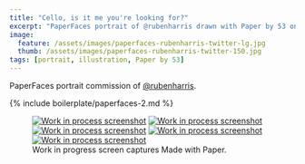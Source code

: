 ```yaml
---
title: "Cello, is it me you're looking for?"
excerpt: "PaperFaces portrait of @rubenharris drawn with Paper by 53 on an iPad."
image: 
  feature: /assets/images/paperfaces-rubenharris-twitter-lg.jpg
  thumb: /assets/images/paperfaces-rubenharris-twitter-150.jpg
tags: [portrait, illustration, Paper by 53]
---
```


PaperFaces portrait commission of [@rubenharris](http://twitter.com/rubenharris).

{% include boilerplate/paperfaces-2.md %}

<figure class="third">
	<a href="{{ site.url }}/assets/images/paperfaces-rubenharris-process-1-lg.jpg"><img src="{{ site.url }}/assets/images/paperfaces-rubenharris-process-1-600.jpg" alt="Work in process screenshot"></a>
	<a href="{{ site.url }}/assets/images/paperfaces-rubenharris-process-2-lg.jpg"><img src="{{ site.url }}/assets/images/paperfaces-rubenharris-process-2-600.jpg" alt="Work in process screenshot"></a>
	<a href="{{ site.url }}/assets/images/paperfaces-rubenharris-process-3-lg.jpg"><img src="{{ site.url }}/assets/images/paperfaces-rubenharris-process-3-600.jpg" alt="Work in process screenshot"></a>
	<a href="{{ site.url }}/assets/images/paperfaces-rubenharris-process-4-lg.jpg"><img src="{{ site.url }}/assets/images/paperfaces-rubenharris-process-4-600.jpg" alt="Work in process screenshot"></a>
	<a href="{{ site.url }}/assets/images/paperfaces-rubenharris-process-5-lg.jpg"><img src="{{ site.url }}/assets/images/paperfaces-rubenharris-process-5-600.jpg" alt="Work in process screenshot"></a>
	<figcaption>Work in progress screen captures Made with Paper.</figcaption>
</figure>